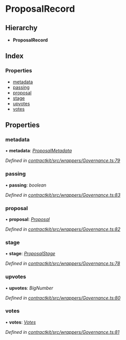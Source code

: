 # ProposalRecord

## Hierarchy

* **ProposalRecord**

## Index

### Properties

* [metadata](../interfaces/_wrappers_governance_.proposalrecord.md#metadata)
* [passing](../interfaces/_wrappers_governance_.proposalrecord.md#passing)
* [proposal](../interfaces/_wrappers_governance_.proposalrecord.md#proposal)
* [stage](../interfaces/_wrappers_governance_.proposalrecord.md#stage)
* [upvotes](../interfaces/_wrappers_governance_.proposalrecord.md#upvotes)
* [votes](../interfaces/_wrappers_governance_.proposalrecord.md#votes)

## Properties

### metadata

• **metadata**: [_ProposalMetadata_](../interfaces/_wrappers_governance_.proposalmetadata.md)

_Defined in_ [_contractkit/src/wrappers/Governance.ts:79_](https://github.com/celo-org/celo-monorepo/blob/master/packages/contractkit/src/wrappers/Governance.ts#L79)

### passing

• **passing**: _boolean_

_Defined in_ [_contractkit/src/wrappers/Governance.ts:83_](https://github.com/celo-org/celo-monorepo/blob/master/packages/contractkit/src/wrappers/Governance.ts#L83)

### proposal

• **proposal**: [_Proposal_](_wrappers_governance_.md#proposal)

_Defined in_ [_contractkit/src/wrappers/Governance.ts:82_](https://github.com/celo-org/celo-monorepo/blob/master/packages/contractkit/src/wrappers/Governance.ts#L82)

### stage

• **stage**: [_ProposalStage_](../enums/_wrappers_governance_.proposalstage.md)

_Defined in_ [_contractkit/src/wrappers/Governance.ts:78_](https://github.com/celo-org/celo-monorepo/blob/master/packages/contractkit/src/wrappers/Governance.ts#L78)

### upvotes

• **upvotes**: _BigNumber_

_Defined in_ [_contractkit/src/wrappers/Governance.ts:80_](https://github.com/celo-org/celo-monorepo/blob/master/packages/contractkit/src/wrappers/Governance.ts#L80)

### votes

• **votes**: [_Votes_](../interfaces/_wrappers_governance_.votes.md)

_Defined in_ [_contractkit/src/wrappers/Governance.ts:81_](https://github.com/celo-org/celo-monorepo/blob/master/packages/contractkit/src/wrappers/Governance.ts#L81)

